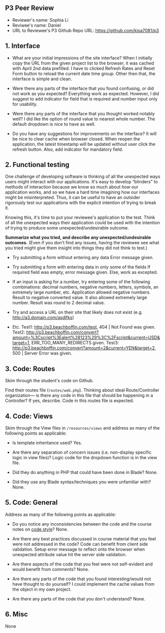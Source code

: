 ## P3 Peer Review

+ Reviewer's name: Sophia Li 
+ Reviwee's name: Daniel
+ URL to Reviewee's P3 Github Repo URL: https://github.com/kisa7081/p3


## 1. Interface

+ What are your initial impressions of the site interface?
When I initially copy the URL from the given project list to the browser, it was cached with April 2nd data prefilled. I have to clicked Refresh Rates and Reset Form button to reload the current date time group. Other then that, the interface is simple and clean.

+ Were there any parts of the interface that you found confusing, or did not work as you expected?
Everything work as expected. However, I did suggest to add indicator for field that is required and number input only for usability.

+ Were there any parts of the interface that you thought worked notably well?
I did like the option of round value to nearest whole number. The default dropdown is nice to have as well.

+ Do you have any suggestions for improvements on the interface?
It will be nice to clear cache when browser closed. When reopen the application, the latest timestamp will be updated without user click the refresh button. Also, add indicator for mandatory field.


## 2. Functional testing
One challenge of developing software is thinking of all the unexpected ways users might interact with our applications. It's easy to develop &ldquo;blinders&rdquo; to methods of interaction because we know so much about *how* our application works, and so we have a hard time imagining how our interfaces might be misinterpreted. Thus, it can be useful to have an outsider rigorously test our applications with the explicit intention of trying to break it.

Knowing this, it's time to put your reviewee's application to the test. Think of all the unexpected ways their application could be used with the intention of trying to produce some unexpected/undesirable outcome.

__Summarize what you tried, and describe any unexpected/undesirable outcomes.__
(Even if you don't find any issues, having the reviewee see what you tried might give them insight into things they did not think to test.)

+ Try submitting a form without entering any data
Error message given.

+ Try submitting a form with entering data in only some of the fields
If required field was empty, error message given. Else, work as excepted.

+ If an input is asking for a number, try entering some of the following combinations: decimal numbers, negative numbers, letters, symbols, an extremely large number, etc.
Application allowed negative numbers. Result to negative converted value. It also allowed extremely large number. Result was round to 2 decimal value.

+ Try and access a URL on their site that likely does not exist (e.g. http://a3.domain.com/asdjfks)
+ Etc.
Test1: http://p3.beachboffin.com/test, 404 | Not Found was given.
Test2: http://p3.beachboffin.com/convert?amount=%3Cscript%3Ealert%28123%29%3C%2Fscript&current=USD&target=1, ERR_TOO_MANY_REDIRECTS given.
Test3: http://p3.beachboffin.com/convert?amount=2&current=YEN&target=2, 500 | Server Error was given.


## 3. Code: Routes
Skim through the student's code on Github.

Find their routes file (`routes/web.php`). Thinking about ideal Route/Controller organization&mdash; is there any code in this file that should be happening in a Controller?
If yes, describe.
Code in this routes file is expected.


## 4. Code: Views
Skim through the View files in `/resources/views` and address as many of the following points as applicable:

+ Is template inheritance used?
Yes.

+ Are there any separation of concern issues (i.e. non-display specific logic in view files)?
Logic code for the dropdown function is in the view file.

+ Did they do anything in PHP that could have been done in Blade?
None.

+ Did they use any Blade syntax/techniques you were unfamiliar with?
None.


## 5. Code: General
Address as many of the following points as applicable:

+ Do you notice any inconsistencies between the code and the course notes on [code style](https://github.com/susanBuck/dwa15-fall2018/blob/master/misc/code-style.md)?
None.

+ Are there any best practices discussed in course material that you feel were not addressed in the code?
Code can benefit from client side validation. Setup error message to reflect onto the browser when unexpected attribute value hit the server side validation.

+ Are there aspects of the code that you feel were not self-evident and would benefit from comments?
None.

+ Are there any parts of the code that you found interesting/would not have thought to do yourself?
I could implement the cache values from the object in my own project. 


+ Are there any parts of the code that you don't understand?
None.

## 6. Misc
None